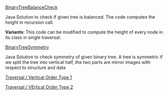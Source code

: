 [BinaryTreeBalanceCheck](https://github.com/karthiksagarmv/Disco-DS/edit/master/Trees/SimpleBinaryTrees/BinaryTreeBalanceCheck.java)

Java Solution to check if given tree is balanced. The code computes the height in recursion call.

**Variants**: This code can be modified to compute the height of every node in its class in single traversal.

[BinaryTreeSymmetry](https://github.com/karthiksagarmv/Disco-DS/edit/master/Trees/SimpleBinaryTrees/BinaryTreeSymmetry.java)

Java Solution to check symmetry of given binary tree. A tree is symmetric if we split the tree into vertical half, the two parts are mirror images with respect to structure and data  

[Traversal / Vertical Order Type 1](https://github.com/karthiksagarmv/Disco-DS/blob/master/Trees/SimpleBinaryTrees/Traversals/VerticalOrderTraversal1.java)  

[Traversal / VErtical Order Type 2](https://github.com/karthiksagarmv/Disco-DS/blob/master/Trees/SimpleBinaryTrees/Traversals/VerticalOrderTraversal2.java)
